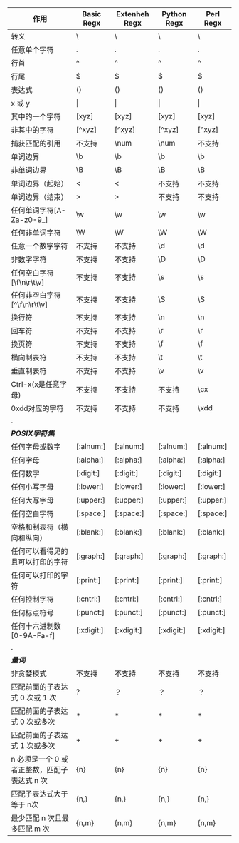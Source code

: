 | 作用                                         | Basic Regx | Extenheh Regx | Python Regx | Perl Regx  |
| -------------------------------------------- | ---------- | ------------- | ----------- | ---------- |
| 转义                                         | \          | \             | \           | \          |
| 任意单个字符                                 | .          | .             | .           | .          |
| 行首                                         | ^          | ^             | ^           | ^          |
| 行尾                                         | $          | $             | $           | $          |
| 表达式                                       | \(\)       | ()            | ()          | ()         |
| x 或 y                                       | \|         | \|            | \|          | \|         |
| 其中的一个字符                               | [xyz]      | [xyz]         | [xyz]       | [xyz]      |
| 非其中的字符                                 | [^xyz]     | [^xyz]        | [^xyz]      | [^xyz]     |
| 捕获匹配的引用                               | 不支持     | \num          | \num        | 不支持     |
| 单词边界                                     | \b         | \b            | \b          | \b         |
| 非单词边界                                   | \B         | \B            | \B          | \B         |
| 单词边界（起始）                             | \<         | \<            | 不支持      | 不支持     |
| 单词边界（结束）                             | \>         | \>            | 不支持      | 不支持     |
| 任何单词字符[A-Za-z0-9_]                     | \w         | \w            | \w          | \w         |
| 任何非单词字符                               | \W         | \W            | \W          | \W         |
| 任意一个数字字符                             | 不支持     | 不支持        | \d          | \d         |
| 非数字字符                                   | 不支持     | 不支持        | \D          | \D         |
| 任何空白字符[\f\n\r\t\v]                     | 不支持     | 不支持        | \s          | \s         |
| 任何非空白字符[^\f\n\r\t\v]                  | 不支持     | 不支持        | \S          | \S         |
| 换行符                                       | 不支持     | 不支持        | \n          | \n         |
| 回车符                                       | 不支持     | 不支持        | \r          | \r         |
| 换页符                                       | 不支持     | 不支持        | \f          | \f         |
| 横向制表符                                   | 不支持     | 不支持        | \t          | \t         |
| 垂直制表符                                   | 不支持     | 不支持        | \v          | \v         |
| Ctrl-x(x是任意字母)                          | 不支持     | 不支持        | 不支持      | \cx        |
| 0xdd对应的字符                               | 不支持     | 不支持        | 不支持      | \xdd       |
| .                                      |            |               |             |            |
| ***POSIX字符集***                               |            |               |             |            |
| 任何字母或数字                               | [:alnum:]  | [:alnum:]     | [:alnum:]   | [:alnum:]  |
| 任何字母                                     | [:alpha:]  | [:alpha:]     | [:alpha:]   | [:alpha:]  |
| 任何数字                                     | [:digit:]  | [:digit:]     | [:digit:]   | [:digit:]  |
| 任何小写字母                                 | [:lower:]  | [:lower:]     | [:lower:]   | [:lower:]  |
| 任何大写字母                                 | [:upper:]  | [:upper:]     | [:upper:]   | [:upper:]  |
| 任何空白字符                                 | [:space:]  | [:space:]     | [:space:]   | [:space:]  |
| 空格和制表符（横向和纵向）                   | [:blank:]  | [:blank:]     | [:blank:]   | [:blank:]  |
| 任何可以看得见的且可以打印的字符             | [:graph:]  | [:graph:]     | [:graph:]   | [:graph:]  |
| 任何可以打印的字符                           | [:print:]  | [:print:]     | [:print:]   | [:print:]  |
| 任何控制字符                                 | [:cntrl:]  | [:cntrl:]     | [:cntrl:]   | [:cntrl:]  |
| 任何标点符号                                 | [:punct:]  | [:punct:]     | [:punct:]   | [:punct:]  |
| 任何十六进制数[0-9A-Fa-f]                    | [:xdigit:] | [:xdigit:]    | [:xdigit:]  | [:xdigit:] |
|      .                                |            |               |             |            |
| ***量词***                                      |            |               |             |            |
| 非贪婪模式                                   | 不支持     | 不支持        | 不支持      | 不支持     |
| 匹配前面的子表达式 0 次或 1 次               | \?         | ？            | ？          | ？         |
| 匹配前面的子表达式 0 次或多次                | *          | *             | *           | *          |
| 匹配前面的子表达式 1 次或多次                | \+         | +             | +           | +          |
| n 必须是一个 0 或者正整数，匹配子表达式 n 次 | \{n\}      | {n}           | {n}         | {n}        |
| 匹配子表达式大于等于 n次                     | \{n,\}     | {n,}          | {n,}        | {n,}       |
| 最少匹配 n 次且最多匹配 m 次                 | \{n,m\}    | {n,m}         | {n,m}       | {n,m}      |

